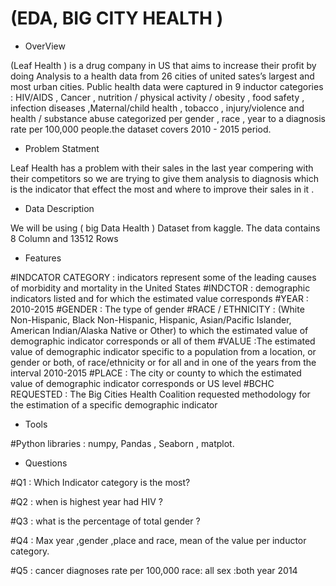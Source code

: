 

# (EDA, BIG CITY HEALTH )

 
 - OverView 

(Leaf Health ) is a drug company in US that aims to increase their profit by doing Analysis to a health data from 26 cities of united sates’s largest and most urban cities. Public health data were captured in 9 inductor categories : HIV/AIDS , Cancer , nutrition / physical activity / obesity , food safety , infection diseases ,Maternal/child health , tobacco , injury/violence and health / substance abuse categorized per gender , race , year to a diagnosis rate per 100,000 people.the dataset covers  2010 - 2015 period.

- Problem Statment 

Leaf Health   has a problem with their sales in the last year compering with their competitors  so we are trying to give them analysis to diagnosis which is the indicator that effect the most and where to improve their sales in it .


- Data Description 

We will be using ( big Data Health ) Dataset from kaggle.
The data contains 8  Column and  13512 Rows

- Features 

#INDCATOR CATEGORY :  indicators represent some of the leading causes of morbidity and mortality in the United States
#INDCTOR : demographic indicators listed and for which the estimated value corresponds
#YEAR :  2010-2015
#GENDER : The type of gender
#RACE / ETHNICITY :  (White Non-Hispanic, Black Non-Hispanic, Hispanic, Asian/Pacific Islander, American Indian/Alaska Native or Other) to which the estimated value of demographic indicator corresponds or all of them
#VALUE :The estimated value of demographic indicator specific to a population from a location, or gender or both, of race/ethnicity or for all and in one of the years from the interval 2010-2015
#PLACE : The city or county to which the estimated value of demographic indicator corresponds or US level 
#BCHC REQUESTED : The Big Cities Health Coalition requested methodology for the estimation of a specific demographic indicator


- Tools 

#Python libraries : numpy, Pandas , Seaborn , matplot.
 
- Questions 
 
#Q1 : Which Indicator category is the most?

#Q2 : when is highest year had HIV ?

#Q3 : what is the percentage of total gender ?

#Q4 : Max year ,gender ,place and race, mean of the value per inductor category.

#Q5 : cancer diagnoses rate per 100,000 race: all sex :both year 2014
